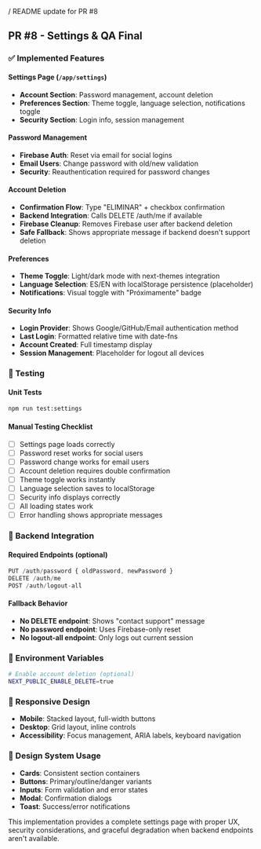 / README update for PR #8
## PR #8 - Settings & QA Final

### ✅ Implemented Features

#### Settings Page (`/app/settings`)
- **Account Section**: Password management, account deletion
- **Preferences Section**: Theme toggle, language selection, notifications toggle
- **Security Section**: Login info, session management

#### Password Management
- **Firebase Auth**: Reset via email for social logins
- **Email Users**: Change password with old/new validation
- **Security**: Reauthentication required for password changes

#### Account Deletion
- **Confirmation Flow**: Type "ELIMINAR" + checkbox confirmation
- **Backend Integration**: Calls DELETE /auth/me if available
- **Firebase Cleanup**: Removes Firebase user after backend deletion
- **Safe Fallback**: Shows appropriate message if backend doesn't support deletion

#### Preferences
- **Theme Toggle**: Light/dark mode with next-themes integration
- **Language Selection**: ES/EN with localStorage persistence (placeholder)
- **Notifications**: Visual toggle with "Próximamente" badge

#### Security Info
- **Login Provider**: Shows Google/GitHub/Email authentication method
- **Last Login**: Formatted relative time with date-fns
- **Account Created**: Full timestamp display
- **Session Management**: Placeholder for logout all devices

### 🧪 Testing

#### Unit Tests
```bash
npm run test:settings
```

#### Manual Testing Checklist
- [ ] Settings page loads correctly
- [ ] Password reset works for social users
- [ ] Password change works for email users  
- [ ] Account deletion requires double confirmation
- [ ] Theme toggle works instantly
- [ ] Language selection saves to localStorage
- [ ] Security info displays correctly
- [ ] All loading states work
- [ ] Error handling shows appropriate messages

### 🔧 Backend Integration

#### Required Endpoints (optional)
```typescript
PUT /auth/password { oldPassword, newPassword }
DELETE /auth/me
POST /auth/logout-all
```

#### Fallback Behavior
- **No DELETE endpoint**: Shows "contact support" message
- **No password endpoint**: Uses Firebase-only reset
- **No logout-all endpoint**: Only logs out current session

### 🚀 Environment Variables
```bash
# Enable account deletion (optional)
NEXT_PUBLIC_ENABLE_DELETE=true
```

### 📱 Responsive Design
- **Mobile**: Stacked layout, full-width buttons
- **Desktop**: Grid layout, inline controls
- **Accessibility**: Focus management, ARIA labels, keyboard navigation

### 🎨 Design System Usage
- **Cards**: Consistent section containers
- **Buttons**: Primary/outline/danger variants
- **Inputs**: Form validation and error states
- **Modal**: Confirmation dialogs
- **Toast**: Success/error notifications

This implementation provides a complete settings page with proper UX, security considerations, and graceful degradation when backend endpoints aren't available.